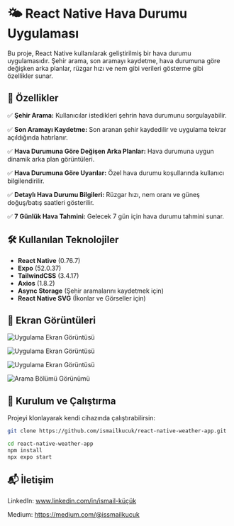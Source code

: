 # 🌤️ React Native Hava Durumu Uygulaması

Bu proje, React Native kullanılarak geliştirilmiş bir hava durumu uygulamasıdır. Şehir arama, son aramayı kaydetme, hava durumuna göre değişken arka planlar, rüzgar hızı ve nem gibi verileri gösterme gibi özellikler sunar.

## 📱 Özellikler
✅ **Şehir Arama:** Kullanıcılar istedikleri şehrin hava durumunu sorgulayabilir.  

✅ **Son Aramayı Kaydetme:** Son aranan şehir kaydedilir ve uygulama tekrar açıldığında hatırlanır.  

✅ **Hava Durumuna Göre Değişen Arka Planlar:** Hava durumuna uygun dinamik arka plan görüntüleri.  

✅ **Hava Durumuna Göre Uyarılar:** Özel hava durumu koşullarında kullanıcı bilgilendirilir.  

✅ **Detaylı Hava Durumu Bilgileri:** Rüzgar hızı, nem oranı ve güneş doğuş/batış saatleri gösterilir.  

✅ **7 Günlük Hava Tahmini:** Gelecek 7 gün için hava durumu tahmini sunar.  

## 🛠️ Kullanılan Teknolojiler
- **React Native** (0.76.7)
- **Expo** (52.0.37)
- **TailwindCSS** (3.4.17)
- **Axios** (1.8.2)
- **Async Storage** (Şehir aramalarını kaydetmek için)
- **React Native SVG** (İkonlar ve Görseller için)

## 📸 Ekran Görüntüleri
![Uygulama Ekran Görüntüsü](https://github.com/user-attachments/assets/13de840a-0f28-491d-b18a-804a09998c7f)

![Uygulama Ekran Görüntüsü](https://github.com/user-attachments/assets/1be8bbd6-62bf-4df8-b6b4-a572cf386244)

![Uygulama Ekran Görüntüsü](https://github.com/user-attachments/assets/82e3968e-e0a2-4db5-8c17-4bab390cc771)

![Arama Bölümü Görünümü](https://github.com/user-attachments/assets/ddb2e37b-9d93-4e52-9f76-412c823f5cf0)


## 🚀 Kurulum ve Çalıştırma
Projeyi klonlayarak kendi cihazında çalıştırabilirsin:

```sh
git clone https://github.com/ismailkucuk/react-native-weather-app.git

cd react-native-weather-app
npm install
npx expo start
```


## 📬 İletişim 

LinkedIn: www.linkedin.com/in/ismail-küçük

Medium: https://medium.com/@issmailkucuk


  
